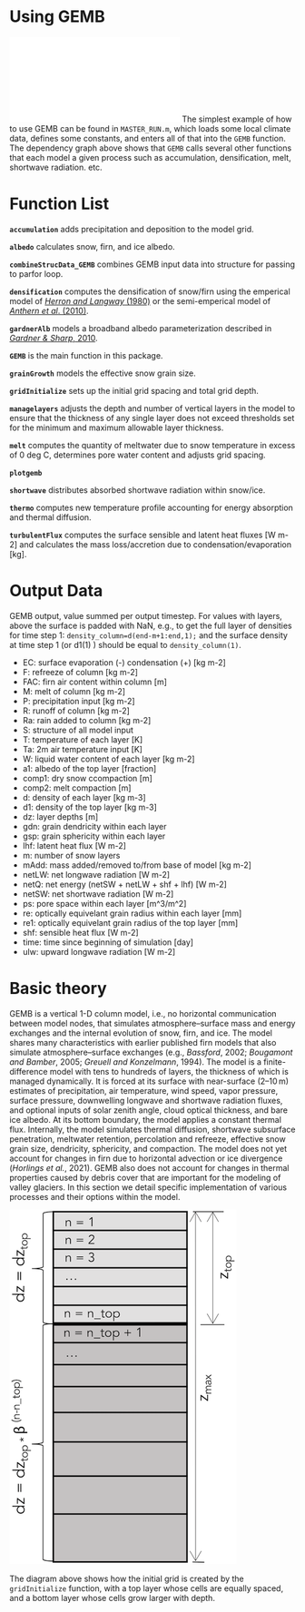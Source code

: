 # Using GEMB
![](figures/DependencyGraph.pdf)
The simplest example of how to use GEMB can be found in `MASTER_RUN.m`, which loads some local climate data, defines some constants, and enters all of that into the `GEMB` function. The dependency graph above shows that `GEMB` calls several other functions that each model a given process such as accumulation, densification, melt, shortwave radiation. etc.

# Function List 
**`accumulation`** adds precipitation and deposition to the model grid.

**`albedo`** calculates snow, firn, and ice albedo.

**`combineStrucData_GEMB`** combines GEMB input data into structure for passing to parfor loop. 

**`densification`** computes the densification of snow/firn using the emperical model of [*Herron and Langway* (1980)](doi.org/10.3189/S0022143000015239) or the semi-emperical model of [*Anthern et al*. (2010)](https://doi.org/10.1029/2009JF001306).

**`gardnerAlb`** models a broadband albedo parameterization described in [*Gardner & Sharp*, 2010](doi.org/10.1029/2009jf001444). 

**`GEMB`** is the main function in this package. 

**`grainGrowth`** models the effective snow grain size.

**`gridInitialize`** sets up the initial grid spacing and total grid depth.  

**`managelayers`** adjusts the depth and number of vertical layers in the model to ensure  that the thickness of any single layer does not exceed thresholds set for the minimum and maximum allowable layer thickness. 

**`melt`** computes the quantity of meltwater due to snow temperature in excess of 0 deg C, determines pore water content and adjusts grid spacing.

**`plotgemb`** 

**`shortwave`** distributes absorbed shortwave radiation within snow/ice.

**`thermo`** computes new temperature profile accounting for energy absorption and thermal diffusion.

**`turbulentFlux`** computes the surface sensible and latent heat fluxes [W m-2] and calculates the mass loss/accretion due to condensation/evaporation [kg].

# Output Data 

GEMB output, value summed per output timestep. For values with layers, above the surface is padded with NaN, e.g., to get the full layer of densities for time step 1: `density_column=d(end-m+1:end,1);` and the surface density at time step 1 (or d1(1) ) should be equal to `density_column(1)`.

* EC: surface evaporation (-) condensation (+) [kg m-2]
* F: refreeze of column [kg m-2]
* FAC: firn air content within column [m]
* M: melt of column [kg m-2]
* P: precipitation input [kg m-2]
* R: runoff of column [kg m-2]
* Ra: rain added to column [kg m-2]
* S: structure of all model input
* T: temperature of each layer [K]
* Ta: 2m air temperature input [K]
* W: liquid water content of each layer [kg m-2]
* a1: albedo of the top layer [fraction]
* comp1: dry snow ccompaction [m]
* comp2: melt compaction [m]
* d: density of each layer [kg m-3]
* d1: density of the top layer [kg m-3]
* dz: layer depths [m]
* gdn: grain dendricity within each layer
* gsp: grain sphericity within each layer
* lhf: latent heat flux [W m-2]
* m: number of snow layers
* mAdd: mass added/removed to/from base of model [kg m-2]
* netLW: net longwave radiation [W m-2]
* netQ: net energy (netSW + netLW + shf + lhf) [W m-2]
* netSW: net shortwave radiation [W m-2]
* ps: pore space within each layer [m^3/m^2]
* re: optically equivelant grain radius within each layer [mm]
* re1: optically equivelant grain radius of the top layer [mm]
* shf: sensible heat flux [W m-2]
* time: time since beginning of simulation [day]
* ulw: upward longwave radiation [W m-2]


# Basic theory
GEMB is a vertical 1-D column model, i.e., no horizontal communication between model nodes, that simulates atmosphere–surface mass and energy exchanges and the internal evolution of snow, firn, and ice. The model shares many characteristics with earlier published firn models that also simulate atmosphere–surface exchanges (e.g., *Bassford*, 2002; *Bougamont and Bamber*, 2005; *Greuell and Konzelmann*, 1994). The model is a finite-difference model with tens to hundreds of layers, the thickness of which is managed dynamically. It is forced at its surface with near-surface (2–10 m) estimates of precipitation, air temperature, wind speed, vapor pressure, surface pressure, downwelling longwave and shortwave radiation fluxes, and optional inputs of solar zenith angle, cloud optical thickness, and bare ice albedo. At its bottom boundary, the model applies a constant thermal flux. Internally, the model simulates thermal diffusion, shortwave subsurface penetration, meltwater retention, percolation and refreeze, effective snow grain size, dendricity, sphericity, and compaction. The model does not yet account for changes in firn due to horizontal advection or ice divergence (*Horlings et al.*, 2021). GEMB also does not account for changes in thermal properties caused by debris cover that are important for the modeling of valley glaciers. In this section we detail specific implementation of various processes and their options within the model.

![](figures/gardner2023_fig01.png)

The diagram above shows how the initial grid is created by the `gridInitialize` function, with a top layer whose cells are equally spaced, and a bottom layer whose cells grow larger with depth. 


